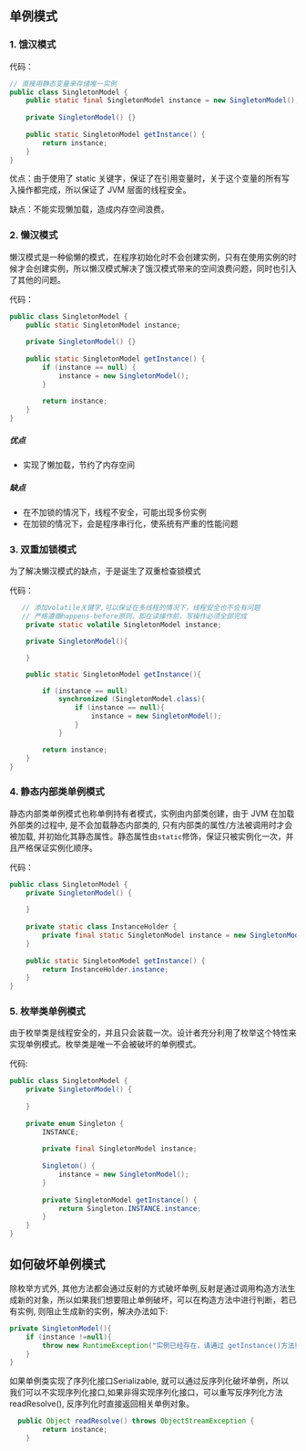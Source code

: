 ## 单例模式

### 1. 饿汉模式

代码：

```java
// 直接用静态变量来存储唯一实例
public class SingletonModel {
	public static final SingletonModel instance = new SingletonModel();
    
    private SingletonModel() {}
    
    public static SingletonModel getInstance() {
        return instance;
    }
}
```

优点：由于使用了 static 关键字，保证了在引用变量时，关于这个变量的所有写入操作都完成，所以保证了 JVM 层面的线程安全。

缺点：不能实现懒加载，造成内存空间浪费。

### 2. 懒汉模式

懒汉模式是一种偷懒的模式，在程序初始化时不会创建实例，只有在使用实例的时候才会创建实例，所以懒汉模式解决了饿汉模式带来的空间浪费问题，同时也引入了其他的问题。

代码：

```java
public class SingletonModel {
	public static SingletonModel instance;
    
    private SingletonModel() {}
    
    public static SingletonModel getInstance() {
        if (instance == null) {
            instance = new SingletonModel();
        }
        
        return instance;
    }
}
```

##### 优点

- 实现了懒加载，节约了内存空间

##### 缺点

- 在不加锁的情况下，线程不安全，可能出现多份实例
- 在加锁的情况下，会是程序串行化，使系统有严重的性能问题



### 3. 双重加锁模式

为了解决懒汉模式的缺点，于是诞生了双重检查锁模式

代码：

```java
   // 添加volatile关键字,可以保证在多线程的情况下，线程安全也不会有问题
   // 严格遵循happens-before原则，即在读操作前，写操作必须全部完成
    private static volatile SingletonModel instance;

    private SingletonModel(){

    }

    public static SingletonModel getInstance(){

        if (instance == null)
            synchronized (SingletonModel.class){
                if (instance == null){
                    instance = new SingletonModel();
                }
            }

        return instance;
    }
}
```



### 4. 静态内部类单例模式

静态内部类单例模式也称单例持有者模式，实例由内部类创建，由于 JVM 在加载外部类的过程中, 是不会加载静态内部类的, 只有内部类的属性/方法被调用时才会被加载, 并初始化其静态属性。静态属性由`static`修饰，保证只被实例化一次，并且严格保证实例化顺序。

代码：

```java
public class SingletonModel {
    private SingletonModel() {
        
    }
    
    private static class InstanceHolder {
		private final static SingletonModel instance = new SingletonModel();
    }
    
    public static SingletonModel getInstance() {
		return InstanceHolder.instance;
    }
}
```



### 5. 枚举类单例模式

由于枚举类是线程安全的，并且只会装载一次。设计者充分利用了枚举这个特性来实现单例模式。枚举类是唯一不会被破坏的单例模式。

代码:

```java
public class SingletonModel {
    private SingletonModel() {
        
    }
    
    private enum Singleton {
        INSTANCE;
        
        private final SingletonModel instance;
        
        Singleton() {
            instance = new SingletonModel();
        }
        
        private SingletonModel getInstance() {
            return Singleton.INSTANCE.instance;
        }
    }
}
```



## 如何破坏单例模式

除枚举方式外, 其他方法都会通过反射的方式破坏单例,反射是通过调用构造方法生成新的对象，所以如果我们想要阻止单例破坏，可以在构造方法中进行判断，若已有实例, 则阻止生成新的实例，解决办法如下:

```java
private SingletonModel(){
    if (instance !=null){
        throw new RuntimeException("实例已经存在，请通过 getInstance()方法获取");
    }
}
```



如果单例类实现了序列化接口Serializable, 就可以通过反序列化破坏单例，所以我们可以不实现序列化接口,如果非得实现序列化接口，可以重写反序列化方法readResolve(), 反序列化时直接返回相关单例对象。

```java
  public Object readResolve() throws ObjectStreamException {
        return instance;
    }
```

